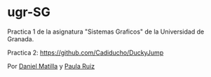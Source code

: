 # ugr-SG

Practica 1 de la asignatura "Sistemas Graficos" de la Universidad de Granada.

Practica 2: https://github.com/Cadiducho/DuckyJump

Por [Daniel Matilla](https://github.com/Cadiducho) y [Paula Ruiz](https://github.com/aluruiz)
